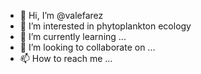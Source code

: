 - 👋 Hi, I’m @valefarez
- 👀 I’m interested in phytoplankton ecology
- 🌱 I’m currently learning ...
- 💞️ I’m looking to collaborate on ...
- 📫 How to reach me ...

<!---
valefarez/valefarez is a ✨ special ✨ repository because its `README.md` (this file) appears on your GitHub profile.
You can click the Preview link to take a look at your changes.
--->
